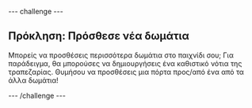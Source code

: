 \--- challenge \---

## Πρόκληση: Πρόσθεσε νέα δωμάτια

Μπορείς να προσθέσεις περισσότερα δωμάτια στο παιχνίδι σου; Για παράδειγμα, θα μπορούσες να δημιουργήσεις ένα καθιστικό νότια της τραπεζαρίας. Θυμήσου να προσθέσεις μια πόρτα προς/από ένα από τα άλλα δωμάτια!

\--- /challenge \---